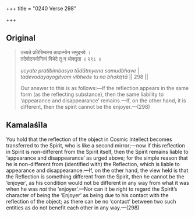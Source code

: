 +++
title = "0240 Verse 298"

+++
## Original 
>
> उच्यते प्रतिबिम्बस्य तादात्म्येन समुद्भवे ।  
> तदेवोदययोगित्वं विभेदे तु न भोक्तृता ॥ २९८ ॥ 
>
> *ucyate pratibimbasya tādātmyena samudbhave* \|  
> *tadevodayayogitvaṃ vibhede tu na bhoktṛtā* \|\| 298 \|\| 
>
> Our answer to this is as follows:—If the reflection appears in the same form (as the reflecting substance), then the same liability to ‘appearance and disappearance’ remains.—If, on the other hand, it is different, then the spirit cannot be the enjoyer.—(298)



## Kamalaśīla

You hold that the reflection of the object in Cosmic Intellect becomes transferred to the Spirit, who is like a second mirror;—now if this reflection in Spirit is non-different from the Spirit itself, then the Spirit remains liable to ‘appearance and disappearance’ as urged above; for the simple reason that he is non-different from (identified with) the Reflection, which is liable to appearance and disappearance.—If, on the other hand, the view held is that the Reflection is something different from the Spirit, then he cannot be the ‘enjoyer’, as his condition would not be different in any way from what it was when he was *not* the ‘enjoyer’.—Nor can it be right to regard the Spirit’s character of being the ‘Enjoyer’ as being due to his contact with the reflection of the object; as there can be no ‘contact’ between two such entities as do not benefit each other in any way.—(298)


